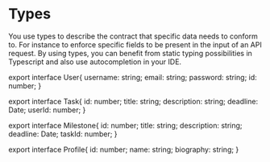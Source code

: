 # Types

You use types to describe the contract that specific data needs to conform to.
For instance to enforce specific fields to be present in the input of an API request.
By using types, you can benefit from static typing possibilities in Typescript and also use autocompletion in your IDE.

export interface User{
username: string;
email: string;
password: string;
id: number;
}

export interface Task{
id: number;
title: string;
description: string;
deadline: Date;
userId: number;
}

export interface Milestone{
id: number;
title: string;
description: string;
deadline: Date;
taskId: number;
}

export interface Profile{
id: number;
name: string;
biography: string;
}
